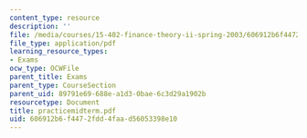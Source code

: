 ```yaml
---
content_type: resource
description: ''
file: /media/courses/15-402-finance-theory-ii-spring-2003/606912b6f4472fdd4faad56053398e10_practicemidterm.pdf
file_type: application/pdf
learning_resource_types:
- Exams
ocw_type: OCWFile
parent_title: Exams
parent_type: CourseSection
parent_uid: 89791e69-688e-a1d3-0bae-6c3d29a1902b
resourcetype: Document
title: practicemidterm.pdf
uid: 606912b6-f447-2fdd-4faa-d56053398e10
---
```

